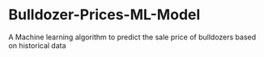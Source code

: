 # Bulldozer-Prices-ML-Model
A Machine learning algorithm to predict the sale price of bulldozers based on historical data
